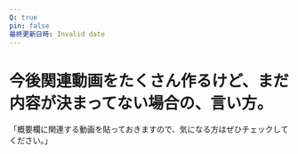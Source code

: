 ```yaml
---
Q: true
pin: false
最終更新日時: Invalid date
---
```

# 今後関連動画をたくさん作るけど、まだ内容が決まってない場合の、言い方。

「概要欄に関連する動画を貼っておきますので、気になる方はぜひチェックしてください。」